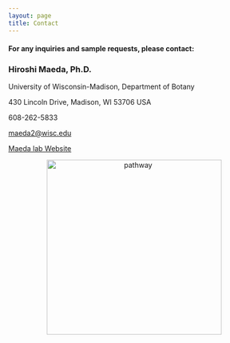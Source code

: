 ```yaml
---
layout: page
title: Contact
---
```


#### For any inquiries and sample requests, please contact:


### Hiroshi Maeda, Ph.D.

University of Wisconsin-Madison, Department of Botany

430 Lincoln Drive, Madison, WI 53706 USA 

608-262-5833 

<maeda2@wisc.edu>

[Maeda lab Website](https://maeda.botany.wisc.edu/)


<p align='center'>
	<img src="../img/path.jpg" alt='pathway' height="350px">
</p>





